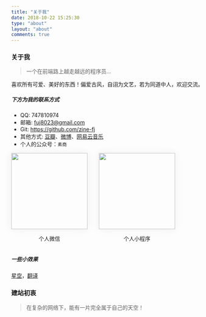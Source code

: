 ```yaml
---
title: "关于我"
date: 2018-10-22 15:25:30
type: "about"
layout: "about"
comments: true
---
```


### 关于我
>一个在前端路上越走越远的程序员...
<!-- [个人简历](https://zine-fj.github.io/myShow) -->

喜欢所有可爱、美好的东西！偏爱古风，自诩为文艺，若为同道中人，欢迎交流。

##### 下方为我的联系方式 
+ QQ: 747810974 
+ 邮箱: fuj8023@gmail.com
+ Git: https://github.com/zine-fj 
+ 其他方式: [豆瓣](https://www.douban.com/people/165053786/)、[微博](https://weibo.com/u/3868078816?is_all=1)、[网易云音乐](https://music.163.com/#/user/home?id=620793807)
+ 个人的公众号：`素商`
<div style="display: flex;flex-wrap: wrap;">
    <div style="margin-right: 30px;">
        <img src="/images/wx.jpg" style="width:200px;height: 200px;box-shadow: 0 0 20px #eee;">
        <p style="text-align:center;">个人微信</p>
    </div>
    <div>
        <img src="/images/xcx.png" style="width:200px;height: 200px;box-shadow: 0 0 20px #eee;">
        <p style="text-align:center;">个人小程序</p>
    </div>
    
</div>

##### 一些小效果
<a href="https://zine-fj.github.io/starrySky/" target="_target">星空</a>，<a href="https://zine-fj.github.io/translate/" target="_target">翻译</a>

### 建站初衷
>在复杂的网络下，能有一片完全属于自己的天空！